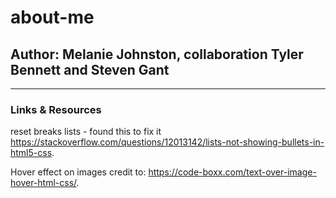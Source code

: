 # about-me

## Author: Melanie Johnston, collaboration Tyler Bennett and Steven Gant

---

### Links & Resources

reset breaks lists - found this to fix it 
https://stackoverflow.com/questions/12013142/lists-not-showing-bullets-in-html5-css.

Hover effect on images credit to: https://code-boxx.com/text-over-image-hover-html-css/.
